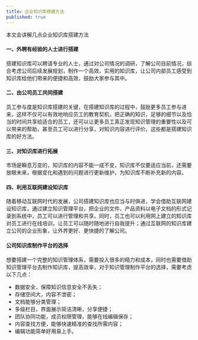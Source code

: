 ```yaml
---
title: 企业知识库搭建方法
published: true
---
```


本文会讲解几点企业知识库搭建方法

#### 一、外聘有经验的人士进行搭建

搭建知识库可以聘请专业的人士，通过对公司情况的调研，了解公司目前情况，综合考虑公司后续发展规划，制作一个高效、实用的知识库，让公司内部员工感受到知识库给他们带来的便捷和高效，鼓励大家参与其中。

#### 二、由公司员工共同搭建

员工参与度是知识库搭建的关键，在搭建知识库的过程中，鼓励更多员工参与进来，这样不仅可以有效地响应员工的教育契机，把正确的知识，足够的细节以及恰当的时间共享给适合的员工，还可以让更多员工真正发现知识管理的重要性以及可以带来的帮助，甚至员工可以进行分享，对知识内容进行评价，这些都是搭建知识库的好方法。

#### 三、对知识库进行拓展

市场是瞬息万变的，知识库的内容不能一成不变，知识库不仅要适应当前，还需要放眼未来，根据变化和遇到的问题进行更新维护，为知识库不断补充新的内容。

#### 四、利用互联网建设知识库

随着移动互联网时代的发展，公司搭建知识库也应当与时俱进，学会借助互联网建设知识库，通过建立知识管理平台，把企业的文件、产品资料以电子文档的形式记录到系统中，员工可以进行管理和共享。同时，员工也可以利用网上建立的知识库对员工进行在线培训，让员工可以随时随地进行自我提升；通过互联网的知识库建立公司的企业形象，让外界更好、更快捷的了解公司。

#### 公司知识库制作平台的选择

想要搭建一个完整的知识管理体系，需要投入很多的精力和成本，同时也需要借助知识管理平台去制作知识库，提高效率，对于知识管理制作平台的选择，需要考虑以下几点：

- 数据安全，保障知识信息安全不丢失；
- 存储空间大，内容不泄密；
- 文档能够分类管理；
- 多级栏目，界面展示简洁清晰，分享便捷；
- 团队协同功能，成员权限管理，能够在线编辑保存；
- 内容查找方便，能够快速精准的查找所需内容；
- 编辑功能简单好用易上手。